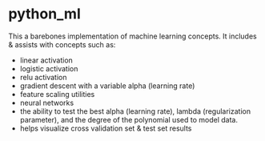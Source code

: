 # python_ml
This a barebones implementation of machine learning concepts. It includes & assists with concepts such as:
  - linear activation
  - logistic activation
  - relu activation
  - gradient descent with a variable alpha (learning rate)
  - feature scaling utilities 
  - neural networks 
  - the ability to test the best alpha (learning rate), lambda (regularization parameter), and the degree of the polynomial used to model data.
  - helps visualize cross validation set & test set results

